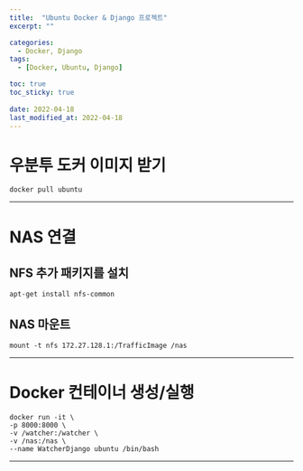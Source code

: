 ```yaml
---
title:  "Ubuntu Docker & Django 프로젝트"
excerpt: ""

categories:
  - Docker, Django
tags:
  - [Docker, Ubuntu, Django]

toc: true
toc_sticky: true
 
date: 2022-04-18
last_modified_at: 2022-04-18
---
```


# 우분투 도커 이미지 받기
`docker pull ubuntu`

---
# NAS 연결
## NFS 추가 패키지를 설치
`apt-get install nfs-common`

## NAS 마운트
`mount -t nfs 172.27.128.1:/TrafficImage /nas`

---
# Docker 컨테이너 생성/실행
```
docker run -it \
-p 8000:8000 \
-v /watcher:/watcher \
-v /nas:/nas \
--name WatcherDjango ubuntu /bin/bash
```
---
